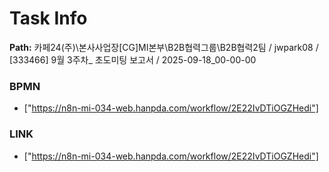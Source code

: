 # Task Info

**Path:** 카페24(주)\본사사업장\[CG]MI본부\B2B협력그룹\B2B협력2팀 / jwpark08 / [333466] 9월 3주차_ 초도미팅 보고서 / 2025-09-18_00-00-00

### BPMN
- ["https://n8n-mi-034-web.hanpda.com/workflow/2E22IvDTiOGZHedi"]

### LINK
- ["https://n8n-mi-034-web.hanpda.com/workflow/2E22IvDTiOGZHedi"]

